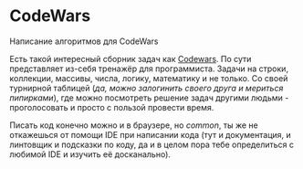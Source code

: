 # CodeWars
Написание алгоритмов для CodeWars

Есть такой интересный сборник задач как [Codewars](https://www.codewars.com/dashboard). По сути представляет из-себя тренажёр
для программиста. Задачи на строки, коллекции, массивы, числа, логику, математику и не только. Со своей турнирной таблицей 
(*да, можно залогинить своего друга и мериться пипирками*), где можно посмотреть решение задач другими людьми - проголосовать и просто с пользой провести время.

Писать код конечно можно и в браузере, но *common*, ты же не откажешься от помощи IDE при написании кода (тут и документация, и линтовщик 
и подсказки по коду, да и в целом пора тебе определиться с любимой IDE и изучить её досканально). 

